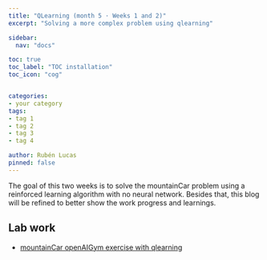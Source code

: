 ```yaml
---
title: "QLearning (month 5 · Weeks 1 and 2)"
excerpt: "Solving a more complex problem using qlearning"

sidebar:
  nav: "docs"

toc: true
toc_label: "TOC installation"
toc_icon: "cog"


categories:
- your category
tags:
- tag 1
- tag 2
- tag 3
- tag 4

author: Rubén Lucas
pinned: false
---
```


The goal of this two weeks is to solve the mountainCar problem using a reinforced learning algorithm with no neural network. 
Besides that, this blog will be refined to better show the work progress and learnings.


## Lab work

- [mountainCar openAIGym exercise with qlearning](https://github.com/RoboticsLabURJC/2020-phd-ruben-lucas/tree/master/openAI_exercises/mountainCar/qlearning)

